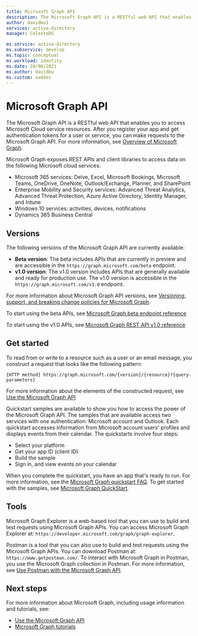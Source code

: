 ```yaml
---
title: Microsoft Graph API
description: The Microsoft Graph API is a RESTful web API that enables you to access Microsoft Cloud service resources.
author: davidmu1
services: active-directory
manager: CelesteDG

ms.service: active-directory
ms.subservice: develop
ms.topic: conceptual
ms.workload: identity
ms.date: 10/08/2021
ms.author: davidmu
ms.custom: aaddev
---
```


# Microsoft Graph API

The Microsoft Graph API is a RESTful web API that enables you to access Microsoft Cloud service resources. After you register your app and get authentication tokens for a user or service, you can make requests to the Microsoft Graph API. For more information, see [Overview of Microsoft Graph](/graph/overview).

Microsoft Graph exposes REST APIs and client libraries to access data on the following Microsoft cloud services:

- Microsoft 365 services: Delve, Excel, Microsoft Bookings, Microsoft Teams, OneDrive, OneNote, Outlook/Exchange, Planner, and SharePoint
- Enterprise Mobility and Security services: Advanced Threat Analytics, Advanced Threat Protection, Azure Active Directory, Identity Manager, and Intune
- Windows 10 services: activities, devices, notifications
- Dynamics 365 Business Central

## Versions

The following versions of the Microsoft Graph API are currently available:

- **Beta version**: The beta includes APIs that are currently in preview and are accessible in the `https://graph.microsoft.com/beta` endpoint.
- **v1.0 version**: The v1.0 version includes APIs that are generally available and ready for production use. The v1.0 version is accessible in the `https://graph.microsoft.com/v1.0` endpoint.

For more information about Microsoft Graph API versions, see [Versioning, support, and breaking change policies for Microsoft Graph](/graph/versioning-and-support).

To start using the beta APIs, see [Microsoft Graph beta endpoint reference](/graph/api/overview?view=graph-rest-beta&preserve-view=true)

To start using the v1.0 APIs, see [Microsoft Graph REST API v1.0 reference](/graph/api/overview?view=graph-rest-1.0&preserve-view=true)

## Get started

To read from or write to a resource such as a user or an email message, you construct a request that looks like the following pattern:

`{HTTP method} https://graph.microsoft.com/{version}/{resource}?{query-parameters}`

For more information about the elements of the constructed request, see [Use the Microsoft Graph API](/graph/use-the-api)

Quickstart samples are available to show you how to access the power of the Microsoft Graph API. The samples that are available access two services with one authentication: Microsoft account and Outlook. Each quickstart accesses information from Microsoft account users' profiles and displays events from their calendar.
The quickstarts involve four steps:

- Select your platform
- Get your app ID (client ID)
- Build the sample
- Sign in, and view events on your calendar

When you complete the quickstart, you have an app that's ready to run. For more information, see the [Microsoft Graph quickstart FAQ](/graph/quick-start-faq). To get started with the samples, see [Microsoft Graph QuickStart](https://developer.microsoft.com/graph/quick-start).

## Tools

Microsoft Graph Explorer is a web-based tool that you can use to build and test requests using Microsoft Graph APIs. You can access Microsoft Graph Explorer at: `https://developer.microsoft.com/graph/graph-explorer`.

Postman is a tool that you can also use to build and test requests using the Microsoft Graph APIs. You can download Postman at: `https://www.getpostman.com/`. To interact with Microsoft Graph in Postman, you use the Microsoft Graph collection in Postman. For more information, see [Use Postman with the Microsoft Graph API](/graph/use-postman).

## Next steps

For more information about Microsoft Graph, including usage information and tutorials, see:

- [Use the Microsoft Graph API](/graph/use-the-api)
- [Microsoft Graph tutorials](/graph/tutorials)
